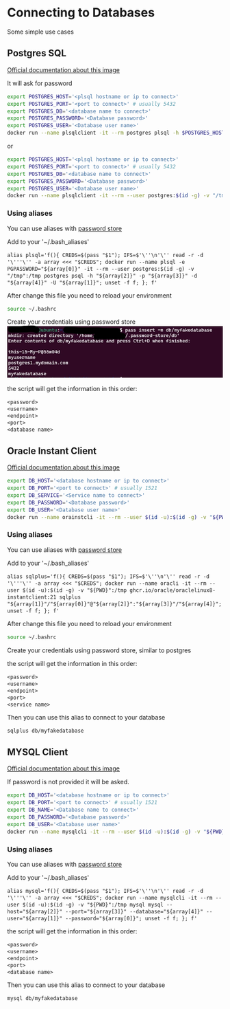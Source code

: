 # Connecting to Databases

Some simple use cases

## Postgres SQL

[Official documentation about this image](https://hub.docker.com/_/postgres)

It will ask for password

```bash
export POSTGRES_HOST='<plsql hostname or ip to connect>'
export POSTGRES_PORT='<port to connect>' # usually 5432
export POSTGRES_DB='<database name to connect>'
export POSTGRES_PASSWORD='<Database password>'
export POSTGRES_USER='<Database user name>'
docker run --name plsqlclient -it --rm postgres plsql -h $POSTGRES_HOST -p $POSTGRES_PORT -d $POSTGRES_DB -u $POSTGRES_USER -W
```

or

```bash
export POSTGRES_HOST='<plsql hostname or ip to connect>'
export POSTGRES_PORT='<port to connect>' # usually 5432
export POSTGRES_DB='<database name to connect>'
export POSTGRES_PASSWORD='<Database password>'
export POSTGRES_USER='<Database user name>'
docker run --name plsqlclient -it --rm --user postgres:$(id -g) -v "/tmp":/tmp postgres plsql postgresql://$POSTGRES_USER':'$POSTGRES_PASSWORD'@'$POSTGRES_HOST':'$POSTGRES_PORT'/'$POSTGRES_DB
```

### Using aliases

You can use aliases with [password store](../../GCM/README.md)

Add to your '~/.bash_aliases'

```
alias plsql='f(){ CREDS=$(pass "$1"); IFS=$'\''\n'\'' read -r -d '\'''\'' -a array <<< "$CREDS"; docker run --name plsql -e PGPASSWORD="${array[0]}" -it --rm --user postgres:$(id -g) -v "/tmp":/tmp postgres psql -h "${array[2]}" -p "${array[3]}" -d "${array[4]}" -U "${array[1]}"; unset -f f; }; f'
```

After change this file you need to reload your environment

```bash
source ~/.bashrc
```

Create your credentials using password store
![password store](./images/passAliasPostgres.jpg)

the script will get the information in this order:
```
<password>
<username>
<endpoint>
<port>
<database name>
```

## Oracle Instant Client

[Official documentation about this image](https://github.com/oracle/docker-images/blob/main/OracleInstantClient/README.md)

```bash
export DB_HOST='<database hostname or ip to connect>'
export DB_PORT='<port to connect>' # usually 1521
export DB_SERVICE='<Service name to connect>'
export DB_PASSWORD='<Database password>'
export DB_USER='<Database user name>'
docker run --name orainstcli -it --rm --user $(id -u):$(id -g) -v "${PWD}":/tmp ghcr.io/oracle/oraclelinux8-instantclient:21 sqlplus $DB_USER'/'$DB_PASSWORD'@'$DB_HOST':'$DB_PORT'/'$DB_SERVICE
```

### Using aliases

You can use aliases with [password store](../../GCM/README.md)

Add to your '~/.bash_aliases'

```
alias sqlplus='f(){ CREDS=$(pass "$1"); IFS=$'\''\n'\'' read -r -d '\'''\'' -a array <<< "$CREDS"; docker run --name oracli -it --rm --user $(id -u):$(id -g) -v "${PWD}":/tmp ghcr.io/oracle/oraclelinux8-instantclient:21 sqlplus "${array[1]}"/"${array[0]}"@"${array[2]}":"${array[3]}"/"${array[4]}"; unset -f f; }; f'
```

After change this file you need to reload your environment

```bash
source ~/.bashrc
```

Create your credentials using password store, similar to postgres

the script will get the information in this order:
```
<password>
<username>
<endpoint>
<port>
<service name>
```

Then you can use this alias to connect to your database

```bash
sqlplus db/myfakedatabase
```

## MYSQL Client

[Official documentation about this image](https://hub.docker.com/_/mysql)

If password is not provided it will be asked.

```bash
export DB_HOST='<database hostname or ip to connect>'
export DB_PORT='<port to connect>' # usually 1521
export DB_NAME='<Database name to connect>'
export DB_PASSWORD='<Database password>'
export DB_USER='<Database user name>'
docker run --name mysqlcli -it --rm --user $(id -u):$(id -g) -v "${PWD}":/tmp mysql mysql --host=$DB_HOST --port=$DB_PORT --database=$DB_NAME --user=$DB_PASSWORD --password=$DB_PASSWORD
```

### Using aliases

You can use aliases with [password store](../../GCM/README.md)

Add to your '~/.bash_aliases'

```
alias mysql='f(){ CREDS=$(pass "$1"); IFS=$'\''\n'\'' read -r -d '\'''\'' -a array <<< "$CREDS"; docker run --name mysqlcli -it --rm --user $(id -u):$(id -g) -v "${PWD}":/tmp mysql mysql --host="${array[2]}" --port="${array[3]}" --database="${array[4]}" --user="${array[1]}" --password="${array[0]}"; unset -f f; }; f'
```

the script will get the information in this order:
```
<password>
<username>
<endpoint>
<port>
<database name>
```

Then you can use this alias to connect to your database

```bash
mysql db/myfakedatabase
```
